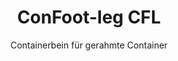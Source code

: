 ---
title: "ConFoot-leg CFL"
subtitle: "Containerbein für gerahmte Container"
mainImage: "/images/products/confoot-leg-cfl-main.jpg"
gallery:
  - "/images/products/confoot-leg-cfl-1.jpg"
  - "/images/products/confoot-leg-cfl-2.jpg"
  - "/images/products/confoot-leg-cfl-3.jpg"
shortDescription: "Der ConFoot-leg CFL ist speziell für gerahmte Container entwickelt worden und passt perfekt zu deren Rahmen, sodass Container als Lagerbehälter für Flüssigkeiten und andere Materialien genutzt werden können."
technicalDescription: "Das CFL-Modell wurde speziell für kugelförmige Container konstruiert, die für den Transport von Flüssigkeiten mit hoher Druckfestigkeit eingesetzt werden. Da die kugelförmige Gestalt den Druck optimal verteilt, benötigen diese Container jedoch einen Rahmen, um transportfähig zu sein."
videoID: "C2KwnEb-npU"
specifications:
  - name: "Gewicht"
    value: "24 kg pro Bein"
  - name: "Tragfähigkeit"
    value: "30 Tonnen"
  - name: "Einstellbereich"
    value: "1.043 mm bis 1.448 mm"
  - name: "Material"
    value: "Hochwertiger Stahl"
price: "3.600 EUR"
priceVAT: "4.356 EUR"
pricingNotes: "Rabatte bei Großeinkäufen verfügbar. Kontaktieren Sie uns für weitere Details."
buyLink: "/contact"
howToUse: |
  1. Positionieren Sie das CFL-Bein an der Ecke des Containerrahmens
  2. Betätigen Sie den Verriegelungsmechanismus
  3. Stellen Sie die Höhe bei Bedarf im Bereich von 1.043 mm bis 1.448 mm ein
  4. Wiederholen Sie den Vorgang für alle erforderlichen Ecken
  5. Senken Sie den Anhänger ab und fahren Sie weg, sodass der Container auf den Beinen verbleibt
benefits:
  - title: "Perfekte Passform zum Rahmen"
    description: "Entwickelt, um die Rahmen kugelförmiger Container ideal zu ergänzen"
  - title: "Flüssigkeitslagerung"
    description: "Ermöglicht die Nutzung von Containern als Lagerbehälter für Flüssigkeiten, die druckbeständig sein müssen"
  - title: "Spezialisierte Konstruktion"
    description: "Spezifisch entwickelt für die besonderen Anforderungen gerahmter Container"
  - title: "Vielseitige Anwendungen"
    description: "Geeignet für verschiedene Branchen, die eine spezialisierte Containerlagerung und -handhabung erfordern"
  - title: "Sofortige Mobilität"
    description: "Container sind jederzeit transportbereit – fahren Sie einfach den Anhänger unter den Container, um die Reise fortzusetzen"
  - title: "Kostenoptimierung"
    description: "Optimiert Kosten und Zeit, indem eine spezialisierte Containerhandhabung ohne zusätzliches Equipment ermöglicht wird"
articleContent: |
  ## Was ist ConFoot-leg CFL?

  ConFoot-leg CFL ist eine spezialisierte Lösung in Form eines Containerbeins, das speziell für gerahmte Container entwickelt wurde. Im Unterschied zu herkömmlichen Frachtcontainern benötigen kugelförmige Container, die für den Transport von hochdruckbeanspruchten Flüssigkeiten eingesetzt werden, einen Rahmen, um transportfähig zu sein – die kugelförmige Gestalt verteilt den Druck optimal. Das CFL-Modell wurde so konstruiert, dass es diese Rahmen perfekt ergänzt, sodass diese spezialisierten Container als Lagerbehälter für Flüssigkeiten und andere druckempfindliche Materialien genutzt werden können.

  ## Zentrale Vorteile bei der Handhabung von spezialisierten Containern

  Der ConFoot-leg CFL bietet erhebliche betriebliche Vorteile für Unternehmen, die mit gerahmten Containern arbeiten – insbesondere für den Transport und die Lagerung von Flüssigkeiten. Durch die Möglichkeit, diese spezialisierten Container auf Beinen zu positionieren, können flexible Lagerlösungen für Flüssigkeiten und andere druckempfindliche Materialien geschaffen werden, ohne dass eine permanente Infrastruktur erforderlich ist.

  Das CFL-Modell erlaubt es Unternehmen, ihre spezialisierten Containerprozesse zu optimieren. Es bietet eine sichere Unterstützung während der Lade-, Entlade- und Lagerungsphasen. Diese Vielseitigkeit macht den CFL zu einer idealen Lösung für Branchen, die auf den Transport und die Lagerung von Flüssigkeiten und anderen Materialien, die druckfest sein müssen, angewiesen sind.

  ## Funktionsweise

  Der ConFoot-leg CFL wird sicher an den Rahmen spezialiserter Container befestigt und bietet stabile Unterstützung, während der Container positioniert wird – sei es beim Laden, Entladen oder Lagern. Die Beine lassen sich im Bereich von 1.043 mm bis 1.448 mm verstellen, was eine flexible Positionierung in verschiedenen Einsatzumgebungen ermöglicht. Jedes Bein wiegt 24 kg, was eine handliche Handhabung für die Bediener gewährleistet, während das System eine beeindruckende Tragfähigkeit von 30 Tonnen bietet.

  Die Installation erfolgt in wenigen Schritten:
  1. Positionieren Sie die CFL-Beine an den Ecken des Containerrahmens
  2. Betätigen Sie den Verriegelungsmechanismus, um die Beine zu sichern
  3. Passen Sie die Höhe entsprechend Ihrer spezifischen Anforderungen an
  4. Senken Sie den Anhänger ab und fahren Sie weg – der Container wird sicher auf den Beinen abgestützt

  Sobald der Container bewegt werden soll, fahren Sie einfach den Anhänger wieder unter den Container, befestigen diesen am Anhänger, entfernen die Beine und setzen die Fahrt fort.

  ## Anwendungsbereiche des ConFoot-leg CFL

  ### Chemische Industrie
  Die chemische Industrie profitiert erheblich von der Fähigkeit des CFL, Container sicher zu unterstützen, die zur Lagerung und zum Transport von Chemikalien und flüssigen Materialien eingesetzt werden. Durch die Möglichkeit, diese spezialisierten Container auf Beinen zu positionieren, können flexible Lagerlösungen geschaffen werden, die die Integrität druckempfindlicher Materialien wahren und den Platz optimal nutzen.

  ### Öl- und Gassektor
  Im Öl- und Gassektor bietet der CFL wertvolle Flexibilität beim Handling von Containern, die für verschiedene Erdölprodukte verwendet werden. Die sichere Positionierung dieser Container auf Beinen ermöglicht effizientere Lade- und Entladeprozesse sowie eine temporäre Erweiterung der Lagerkapazitäten in Hochbetriebsphasen.

  ### Lebensmittel- und Getränkeindustrie
  Die Lebensmittel- und Getränkeindustrie kann CFL-Beine für Container nutzen, die im Transport und in der Lagerung von flüssigen Nahrungsmitteln eingesetzt werden. Die Stabilität und Zuverlässigkeit des Systems stellt sicher, dass diese empfindlichen Materialien sicher gehandhabt und gelagert werden können, ohne Gefahr der Kontamination oder Beschädigung.

  ### Wasseraufbereitung und -versorgung
  Auch in der Wasseraufbereitung und -versorgung können die CFL-Beine von Vorteil sein, indem sie Container sicher unterstützen, die zur Lagerung und zum Transport von aufbereitungsmitteln und anderen flüssigen Materialien verwendet werden. Diese Fähigkeit ermöglicht eine flexiblere und effizientere Verwaltung dieser essenziellen Ressourcen.

  ## Technische Spezifikationen

  - **Tragfähigkeit**: 30 Tonnen
  - **Gewicht**: 24 kg pro Bein
  - **Einstellbereich**: 1.043 mm bis 1.448 mm
  - **Material**: Hochwertiger Stahl mit langlebiger Beschichtung
  - **Kompatibilität**: Spezialisierte gerahmte Container, insbesondere solche, die für den Transport von Flüssigkeiten konzipiert sind

  Der ConFoot-leg CFL stellt eine spezialisierte Lösung im Handling von gerahmten Containern dar und bietet Unternehmen die Möglichkeit, ihre Prozesse mit kugelförmigen, druckresistenten Containern zu optimieren. Durch die sichere Unterstützung dieser spezialisierten Container auf Beinen hilft der CFL, eine höhere Effizienz und Flexibilität im Containerhandling zu erreichen.
---